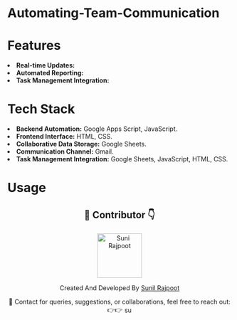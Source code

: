 # Automating-Team-Communication

# Features
<li><b>Real-time Updates:</b> </li>
<li><b>Automated Reporting:</b> </li>
<li><b>Task Management Integration:</b> </li>

# Tech Stack
<li><b>Backend Automation:</b> Google Apps Script, JavaScript. </li> 
<li><b>Frontend Interface:</b> HTML, CSS. </li>
<li><b>Collaborative Data Storage:</b> Google Sheets.</li>
<li><b>Communication Channel:</b> Gmail.</li>
<li><b>Task Management Integration:</b> Google Sheets, JavaScript, HTML, CSS. </li>
  
# Usage
## <p align="center">👥 Contributor 👇</p>

<p align="center"><img src="https://github.com/user-attachments/assets/18465236-7e1c-486b-bcf3-346e7e33072f" alt="Suni Rajpoot" width="100" height="100"></p>
<p align="center">Created And Developed By <a href="https://www.linkedin.com/in/sunilmbaedu/">Sunil Rajpoot</a></p>

<p align="center">📩 Contact for queries, suggestions, or collaborations, feel free to reach out: 👉👉  <a href="https://linkedin.com/in/sunilmbaedu" target="blank"><img align="center" src="https://raw.githubusercontent.com/rahuldkjain/github-profile-readme-generator/master/src/images/icons/Social/linked-in-alt.svg" alt="sunilmbaedu" height="17" width="17" /></a></p>


